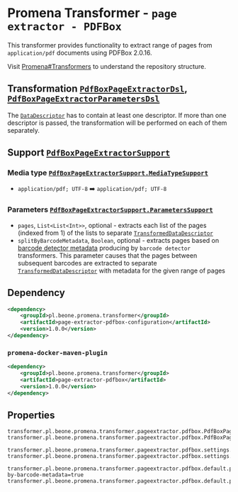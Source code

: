 # Promena Transformer - `page extractor - PDFBox`
This transformer provides functionality to extract range of pages from `application/pdf` documents using PDFBox 2.0.16.

Visit [Promena#Transformers](https://gitlab.office.beone.pl/promena/promena#transformers) to understand the repository structure.

## Transformation [`PdfBoxPageExtractorDsl`](./application-model/src/main/kotlin/pl/beone/promena/transformer/pageextractor/pdfbox/applicationmodel/PdfBoxPageExtractorDsl.kt), [`PdfBoxPageExtractorParametersDsl`](./application-model/src/main/kotlin/pl/beone/promena/transformer/pageextractor/pdfbox/applicationmodel/PdfBoxPageExtractorParametersDsl.kt)
The [`DataDescriptor`](https://gitlab.office.beone.pl/promena/promena/blob/master/base/promena-transformer/contract/src/main/kotlin/pl/beone/promena/transformer/contract/data/DataDescriptor.kt) has to contain at least one descriptor. If more than one descriptor is passed, the transformation will be performed on each of them separately.

## Support [`PdfBoxPageExtractorSupport`](./application-model/src/main/kotlin/pl/beone/promena/transformer/pageextractor/pdfbox/applicationmodel/PdfBoxPageExtractorSupport.kt)
### Media type [`PdfBoxPageExtractorSupport.MediaTypeSupport`](./application-model/src/main/kotlin/pl/beone/promena/transformer/pageextractor/pdfbox/applicationmodel/PdfBoxPageExtractorSupport.kt)
* `application/pdf; UTF-8` :arrow_right: `application/pdf; UTF-8`

### Parameters [`PdfBoxPageExtractorSupport.ParametersSupport`](./application-model/src/main/kotlin/pl/beone/promena/transformer/pageextractor/pdfbox/applicationmodel/PdfBoxPageExtractorSupport.kt)
* `pages`, `List<List<Int>>`, optional - extracts each list of the pages (indexed from 1) of the lists to separate [`TransformedDataDescriptor`](https://gitlab.office.beone.pl/promena/promena/blob/master/base/promena-transformer/contract/src/main/kotlin/pl/beone/promena/transformer/contract/data/TransformedDataDescriptor.kt)
* `splitByBarcodeMetadata`, `Boolean`, optional - extracts pages based on [barcode detector metadata](https://gitlab.office.beone.pl/promena/promena-transformer-barcode-detector-metadata) producing by `barcode detector` transformers. This parameter causes that the pages between subsequent barcodes are extracted to separate [`TransformedDataDescriptor`](https://gitlab.office.beone.pl/promena/promena/blob/master/base/promena-transformer/contract/src/main/kotlin/pl/beone/promena/transformer/contract/data/TransformedDataDescriptor.kt) with metadata for the given range of pages

## Dependency
```xml
<dependency>
    <groupId>pl.beone.promena.transformer</groupId>
    <artifactId>page-extractor-pdfbox-configuration</artifactId>
    <version>1.0.0</version>
</dependency>
```

### `promena-docker-maven-plugin`
```xml
<dependency>
    <groupId>pl.beone.promena.transformer</groupId>
    <artifactId>page-extractor-pdfbox</artifactId>
    <version>1.0.0</version>
</dependency>
```

## Properties
```properties
transformer.pl.beone.promena.transformer.pageextractor.pdfbox.PdfBoxPageExtractorTransformer.priority=1
transformer.pl.beone.promena.transformer.pageextractor.pdfbox.PdfBoxPageExtractorTransformer.actors=1

transformer.pl.beone.promena.transformer.pageextractor.pdfbox.settings.memoryUsageSetting=org.apache.pdfbox.io.MemoryUsageSetting::setupMainMemoryOnly
transformer.pl.beone.promena.transformer.pageextractor.pdfbox.settings.fallbackMemoryUsageSetting=org.apache.pdfbox.io.MemoryUsageSetting::setupTempFileOnly

transformer.pl.beone.promena.transformer.pageextractor.pdfbox.default.parameters.split-by-barcode-metadata=true
transformer.pl.beone.promena.transformer.pageextractor.pdfbox.default.parameters.timeout=
```